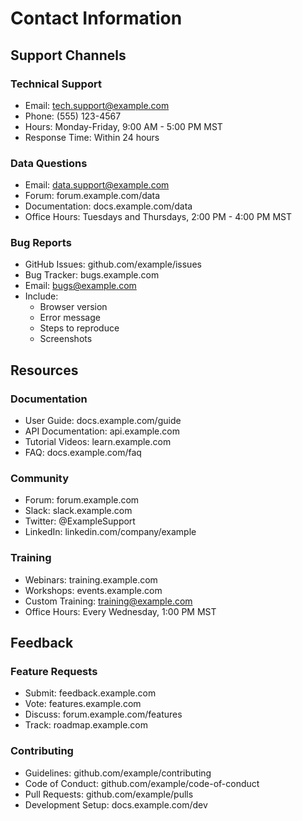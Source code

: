 # Contact Information

## Support Channels

### Technical Support
- Email: tech.support@example.com
- Phone: (555) 123-4567
- Hours: Monday-Friday, 9:00 AM - 5:00 PM MST
- Response Time: Within 24 hours

### Data Questions
- Email: data.support@example.com
- Forum: forum.example.com/data
- Documentation: docs.example.com/data
- Office Hours: Tuesdays and Thursdays, 2:00 PM - 4:00 PM MST

### Bug Reports
- GitHub Issues: github.com/example/issues
- Bug Tracker: bugs.example.com
- Email: bugs@example.com
- Include:
  - Browser version
  - Error message
  - Steps to reproduce
  - Screenshots

## Resources

### Documentation
- User Guide: docs.example.com/guide
- API Documentation: api.example.com
- Tutorial Videos: learn.example.com
- FAQ: docs.example.com/faq

### Community
- Forum: forum.example.com
- Slack: slack.example.com
- Twitter: @ExampleSupport
- LinkedIn: linkedin.com/company/example

### Training
- Webinars: training.example.com
- Workshops: events.example.com
- Custom Training: training@example.com
- Office Hours: Every Wednesday, 1:00 PM MST

## Feedback

### Feature Requests
- Submit: feedback.example.com
- Vote: features.example.com
- Discuss: forum.example.com/features
- Track: roadmap.example.com

### Contributing
- Guidelines: github.com/example/contributing
- Code of Conduct: github.com/example/code-of-conduct
- Pull Requests: github.com/example/pulls
- Development Setup: docs.example.com/dev 